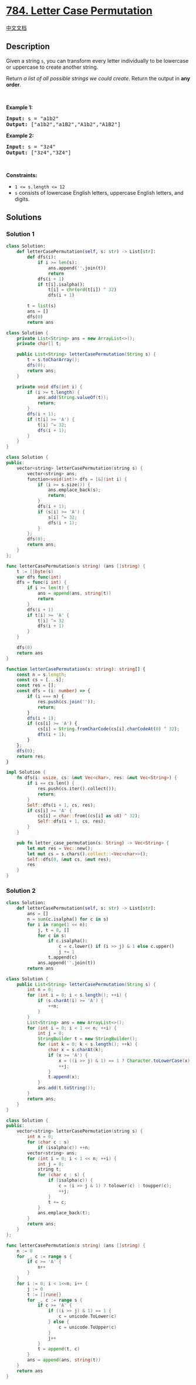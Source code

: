 # [784. Letter Case Permutation](https://leetcode.com/problems/letter-case-permutation)

[中文文档](/solution/0700-0799/0784.Letter%20Case%20Permutation/README.md)

## Description

<p>Given a string <code>s</code>, you&nbsp;can transform every letter individually to be lowercase or uppercase to create another string.</p>

<p>Return <em>a list of all possible strings we could create</em>. Return the output in <strong>any order</strong>.</p>

<p>&nbsp;</p>
<p><strong class="example">Example 1:</strong></p>

<pre>
<strong>Input:</strong> s = &quot;a1b2&quot;
<strong>Output:</strong> [&quot;a1b2&quot;,&quot;a1B2&quot;,&quot;A1b2&quot;,&quot;A1B2&quot;]
</pre>

<p><strong class="example">Example 2:</strong></p>

<pre>
<strong>Input:</strong> s = &quot;3z4&quot;
<strong>Output:</strong> [&quot;3z4&quot;,&quot;3Z4&quot;]
</pre>

<p>&nbsp;</p>
<p><strong>Constraints:</strong></p>

<ul>
	<li><code>1 &lt;= s.length &lt;= 12</code></li>
	<li><code>s</code> consists of lowercase English letters, uppercase English letters, and digits.</li>
</ul>

## Solutions

### Solution 1

<!-- tabs:start -->

```python
class Solution:
    def letterCasePermutation(self, s: str) -> List[str]:
        def dfs(i):
            if i >= len(s):
                ans.append(''.join(t))
                return
            dfs(i + 1)
            if t[i].isalpha():
                t[i] = chr(ord(t[i]) ^ 32)
                dfs(i + 1)

        t = list(s)
        ans = []
        dfs(0)
        return ans
```

```java
class Solution {
    private List<String> ans = new ArrayList<>();
    private char[] t;

    public List<String> letterCasePermutation(String s) {
        t = s.toCharArray();
        dfs(0);
        return ans;
    }

    private void dfs(int i) {
        if (i >= t.length) {
            ans.add(String.valueOf(t));
            return;
        }
        dfs(i + 1);
        if (t[i] >= 'A') {
            t[i] ^= 32;
            dfs(i + 1);
        }
    }
}
```

```cpp
class Solution {
public:
    vector<string> letterCasePermutation(string s) {
        vector<string> ans;
        function<void(int)> dfs = [&](int i) {
            if (i >= s.size()) {
                ans.emplace_back(s);
                return;
            }
            dfs(i + 1);
            if (s[i] >= 'A') {
                s[i] ^= 32;
                dfs(i + 1);
            }
        };
        dfs(0);
        return ans;
    }
};
```

```go
func letterCasePermutation(s string) (ans []string) {
	t := []byte(s)
	var dfs func(int)
	dfs = func(i int) {
		if i >= len(t) {
			ans = append(ans, string(t))
			return
		}
		dfs(i + 1)
		if t[i] >= 'A' {
			t[i] ^= 32
			dfs(i + 1)
		}
	}

	dfs(0)
	return ans
}
```

```ts
function letterCasePermutation(s: string): string[] {
    const n = s.length;
    const cs = [...s];
    const res = [];
    const dfs = (i: number) => {
        if (i === n) {
            res.push(cs.join(''));
            return;
        }
        dfs(i + 1);
        if (cs[i] >= 'A') {
            cs[i] = String.fromCharCode(cs[i].charCodeAt(0) ^ 32);
            dfs(i + 1);
        }
    };
    dfs(0);
    return res;
}
```

```rust
impl Solution {
    fn dfs(i: usize, cs: &mut Vec<char>, res: &mut Vec<String>) {
        if i == cs.len() {
            res.push(cs.iter().collect());
            return;
        }
        Self::dfs(i + 1, cs, res);
        if cs[i] >= 'A' {
            cs[i] = char::from((cs[i] as u8) ^ 32);
            Self::dfs(i + 1, cs, res);
        }
    }

    pub fn letter_case_permutation(s: String) -> Vec<String> {
        let mut res = Vec::new();
        let mut cs = s.chars().collect::<Vec<char>>();
        Self::dfs(0, &mut cs, &mut res);
        res
    }
}
```

<!-- tabs:end -->

### Solution 2

<!-- tabs:start -->

```python
class Solution:
    def letterCasePermutation(self, s: str) -> List[str]:
        ans = []
        n = sum(c.isalpha() for c in s)
        for i in range(1 << n):
            j, t = 0, []
            for c in s:
                if c.isalpha():
                    c = c.lower() if (i >> j) & 1 else c.upper()
                    j += 1
                t.append(c)
            ans.append(''.join(t))
        return ans
```

```java
class Solution {
    public List<String> letterCasePermutation(String s) {
        int n = 0;
        for (int i = 0; i < s.length(); ++i) {
            if (s.charAt(i) >= 'A') {
                ++n;
            }
        }
        List<String> ans = new ArrayList<>();
        for (int i = 0; i < 1 << n; ++i) {
            int j = 0;
            StringBuilder t = new StringBuilder();
            for (int k = 0; k < s.length(); ++k) {
                char x = s.charAt(k);
                if (x >= 'A') {
                    x = ((i >> j) & 1) == 1 ? Character.toLowerCase(x) : Character.toUpperCase(x);
                    ++j;
                }
                t.append(x);
            }
            ans.add(t.toString());
        }
        return ans;
    }
}
```

```cpp
class Solution {
public:
    vector<string> letterCasePermutation(string s) {
        int n = 0;
        for (char c : s)
            if (isalpha(c)) ++n;
        vector<string> ans;
        for (int i = 0; i < 1 << n; ++i) {
            int j = 0;
            string t;
            for (char c : s) {
                if (isalpha(c)) {
                    c = (i >> j & 1) ? tolower(c) : toupper(c);
                    ++j;
                }
                t += c;
            }
            ans.emplace_back(t);
        }
        return ans;
    }
};
```

```go
func letterCasePermutation(s string) (ans []string) {
	n := 0
	for _, c := range s {
		if c >= 'A' {
			n++
		}
	}
	for i := 0; i < 1<<n; i++ {
		j := 0
		t := []rune{}
		for _, c := range s {
			if c >= 'A' {
				if ((i >> j) & 1) == 1 {
					c = unicode.ToLower(c)
				} else {
					c = unicode.ToUpper(c)
				}
				j++
			}
			t = append(t, c)
		}
		ans = append(ans, string(t))
	}
	return ans
}
```

<!-- tabs:end -->

<!-- end -->
